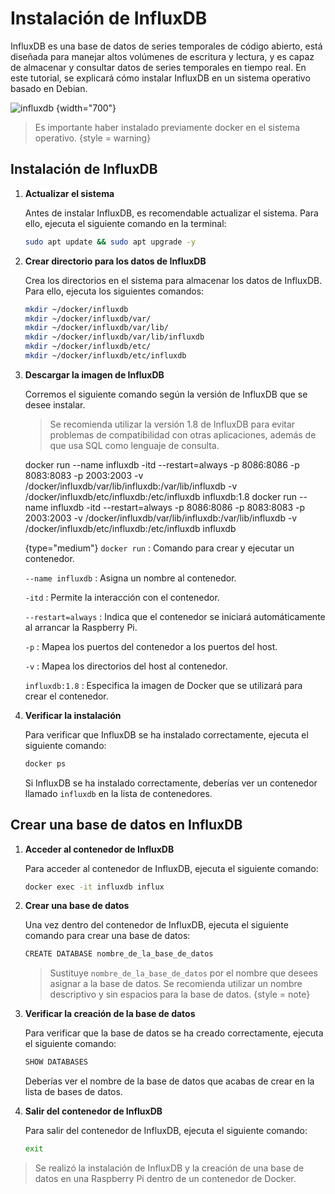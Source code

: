 # Instalación de InfluxDB

InfluxDB es una base de datos de series temporales de código abierto, está diseñada para manejar altos volúmenes de escritura 
y lectura, y es capaz de almacenar y consultar datos de series temporales en tiempo real. En este tutorial, se explicará 
cómo instalar InfluxDB en un sistema operativo basado en Debian.

![influxdb](InfluxData-logo.png) {width="700"}

> Es importante haber instalado previamente docker en el sistema operativo.
> {style = warning}


## Instalación de InfluxDB 

1. **Actualizar el sistema** 

    Antes de instalar InfluxDB, es recomendable actualizar el sistema. Para ello, ejecuta el siguiente comando en la terminal:

    ```bash
    sudo apt update && sudo apt upgrade -y
    ```

2. **Crear directorio para los datos de InfluxDB**

    Crea los directorios en el sistema para almacenar los datos de InfluxDB. Para ello, ejecuta los siguientes comandos:

    ```bash
    mkdir ~/docker/influxdb
    mkdir ~/docker/influxdb/var/
    mkdir ~/docker/influxdb/var/lib/
    mkdir ~/docker/influxdb/var/lib/influxdb
    mkdir ~/docker/influxdb/etc/
    mkdir ~/docker/influxdb/etc/influxdb
    ```

3. **Descargar la imagen de InfluxDB**

    Corremos el siguiente comando según la versión de InfluxDB que se desee instalar.
    
    > Se recomienda utilizar la versión 1.8 de InfluxDB para evitar problemas de compatibilidad con otras aplicaciones, además de que usa SQL como lenguaje de consulta.
   
    <tabs>
        <tab title="InfluxDB 1.8">
            <code-block lang="bash"> docker run --name influxdb -itd --restart=always -p 8086:8086 -p 8083:8083 -p 2003:2003 -v /docker/influxdb/var/lib/influxdb:/var/lib/influxdb -v /docker/influxdb/etc/influxdb:/etc/influxdb influxdb:1.8</code-block>
        </tab>
        <tab title="InfluxDB 3.0">
            <code-block lang="bash"> docker run --name influxdb -itd  --restart=always -p 8086:8086 -p 8083:8083 -p 2003:2003  -v /docker/influxdb/var/lib/influxdb:/var/lib/influxdb -v /docker/influxdb/etc/influxdb:/etc/influxdb influxdb</code-block>
        </tab>
    </tabs>

    {type="medium"}
    `docker run`
    : Comando para crear y ejecutar un contenedor.
    
    `--name influxdb`
    : Asigna un nombre al contenedor.

    `-itd`
    : Permite la interacción con el contenedor.

    `--restart=always`
    : Indica que el contenedor se iniciará automáticamente al arrancar la Raspberry Pi.

    `-p`
    : Mapea los puertos del contenedor a los puertos del host.

    `-v`
    : Mapea los directorios del host al contenedor.

    `influxdb:1.8`
    : Especifica la imagen de Docker que se utilizará para crear el contenedor.

4. **Verificar la instalación**

    Para verificar que InfluxDB se ha instalado correctamente, ejecuta el siguiente comando:

    ```bash
    docker ps
    ```

    Si InfluxDB se ha instalado correctamente, deberías ver un contenedor llamado `influxdb` en la lista de contenedores.

## Crear una base de datos en InfluxDB

1. **Acceder al contenedor de InfluxDB**

    Para acceder al contenedor de InfluxDB, ejecuta el siguiente comando:

    ```bash
    docker exec -it influxdb influx
    ```

2. **Crear una base de datos**

    Una vez dentro del contenedor de InfluxDB, ejecuta el siguiente comando para crear una base de datos:

    ```bash
    CREATE DATABASE nombre_de_la_base_de_datos
    ```

    > Sustituye `nombre_de_la_base_de_datos` por el nombre que desees asignar a la base de datos.
   > Se recomienda utilizar un nombre descriptivo y sin espacios para la base de datos.
   > {style = note}

3. **Verificar la creación de la base de datos**

    Para verificar que la base de datos se ha creado correctamente, ejecuta el siguiente comando:

    ```bash
    SHOW DATABASES
    ```

    Deberías ver el nombre de la base de datos que acabas de crear en la lista de bases de datos.
4. **Salir del contenedor de InfluxDB**

    Para salir del contenedor de InfluxDB, ejecuta el siguiente comando:

    ```bash
    exit
    ```

> Se realizó la instalación de InfluxDB y la creación de una base de datos en una Raspberry Pi dentro de un contenedor de Docker.













